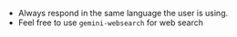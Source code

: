 - Always respond in the same language the user is using.
- Feel free to use `gemini-websearch` for web search
